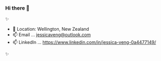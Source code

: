 ### Hi there 👋

✨ 

- :round_pushpin: Location: Wellington, New Zealand
- 📫 Email ... jessicaveng@outlook.com  
- 📫 LinkedIn ...  https://www.linkedin.com/in/jessica-veng-0a4477149/ 

✨ 
